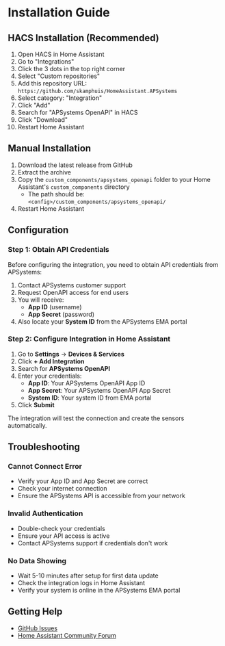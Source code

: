 # Installation Guide

## HACS Installation (Recommended)

1. Open HACS in Home Assistant
2. Go to "Integrations"
3. Click the 3 dots in the top right corner
4. Select "Custom repositories"
5. Add this repository URL: `https://github.com/skamphuis/HomeAssistant.APSystems`
6. Select category: "Integration"
7. Click "Add"
8. Search for "APSystems OpenAPI" in HACS
9. Click "Download"
10. Restart Home Assistant

## Manual Installation

1. Download the latest release from GitHub
2. Extract the archive
3. Copy the `custom_components/apsystems_openapi` folder to your Home Assistant's `custom_components` directory
   - The path should be: `<config>/custom_components/apsystems_openapi/`
4. Restart Home Assistant

## Configuration

### Step 1: Obtain API Credentials

Before configuring the integration, you need to obtain API credentials from APSystems:

1. Contact APSystems customer support
2. Request OpenAPI access for end users
3. You will receive:
   - **App ID** (username)
   - **App Secret** (password)
4. Also locate your **System ID** from the APSystems EMA portal

### Step 2: Configure Integration in Home Assistant

1. Go to **Settings** → **Devices & Services**
2. Click **+ Add Integration**
3. Search for **APSystems OpenAPI**
4. Enter your credentials:
   - **App ID**: Your APSystems OpenAPI App ID
   - **App Secret**: Your APSystems OpenAPI App Secret  
   - **System ID**: Your system ID from EMA portal
5. Click **Submit**

The integration will test the connection and create the sensors automatically.

## Troubleshooting

### Cannot Connect Error
- Verify your App ID and App Secret are correct
- Check your internet connection
- Ensure the APSystems API is accessible from your network

### Invalid Authentication
- Double-check your credentials
- Ensure your API access is active
- Contact APSystems support if credentials don't work

### No Data Showing
- Wait 5-10 minutes after setup for first data update
- Check the integration logs in Home Assistant
- Verify your system is online in the APSystems EMA portal

## Getting Help

- [GitHub Issues](https://github.com/skamphuis/HomeAssistant.APSystems/issues)
- [Home Assistant Community Forum](https://community.home-assistant.io/)
